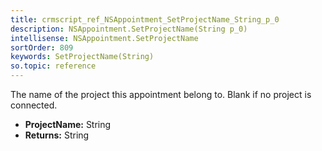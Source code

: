 ```yaml
---
title: crmscript_ref_NSAppointment_SetProjectName_String_p_0
description: NSAppointment.SetProjectName(String p_0)
intellisense: NSAppointment.SetProjectName
sortOrder: 809
keywords: SetProjectName(String)
so.topic: reference
---
```



The name of the project this appointment belong to. Blank if no project is connected.



* **ProjectName:** String
* **Returns:** String


